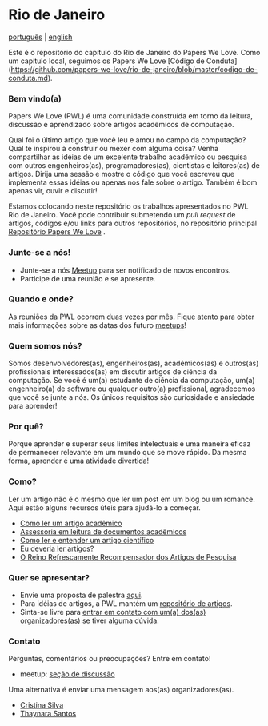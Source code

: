 # Rio de Janeiro

[português](LEIAME.md) | [english](README.md)

Este é o repositório do capítulo do Rio de Janeiro do Papers We Love. Como um capítulo local, seguimos os Papers We Love [Código de Conduta] (https://github.com/papers-we-love/rio-de-janeiro/blob/master/codigo-de-conduta.md).

### Bem vindo(a)

Papers We Love (PWL) é uma comunidade construída em torno da leitura, discussão e aprendizado sobre artigos acadêmicos de computação.

Qual foi o último artigo que você leu e amou no campo da computação? Qual te inspirou à construir ou mexer com alguma coisa? Venha compartilhar as idéias de um excelente trabalho acadêmico ou pesquisa com outros engenheiros(as), programadores(as), cientistas e leitores(as) de artigos. Dirija uma sessão e mostre o código que você escreveu que implementa essas idéias ou apenas nos fale sobre o artigo. Também é bom apenas vir, ouvir e discutir!

Estamos colocando neste repositório os trabalhos apresentados no PWL Rio de Janeiro. Você pode contribuir submetendo um *pull request* de artigos, códigos e/ou links para outros repositórios, no repositório principal [Repositório Papers We Love](https://github.com/papers-we-love/papers-we-love) .

### Junte-se a nós!

- Junte-se a nós [Meetup](https://www.meetup.com/pt-BR/papers-we-love-rio-de-janeiro) para ser notificado de novos encontros.
- Participe de uma reunião e se apresente.

### Quando e onde?

As reuniões da PWL ocorrem duas vezes por mês. Fique atento para obter mais informações sobre as datas dos futuro [meetups](https://www.meetup.com/pt-BR/papers-we-love-rio-de-janeiro/events/)!

### Quem somos nós?

Somos desenvolvedores(as), engenheiros(as), acadêmicos(as) e outros(as) profissionais interessados(as) ​​em discutir artigos de ciência da computação. Se você é um(a) estudante de ciência da computação, um(a) engenheiro(a) de software ou qualquer outro(a) profissional, agradecemos que você se junte a nós. Os únicos requisitos são curiosidade e ansiedade para aprender!

### Por quê?

Porque aprender e superar seus limites intelectuais é uma maneira eficaz de permanecer relevante em um mundo que se move rápido. Da mesma forma, aprender é uma atividade divertida!

### Como?

Ler um artigo não é o mesmo que ler um post em um blog ou um romance. Aqui estão alguns recursos úteis para ajudá-lo a começar.

* [Como ler um artigo acadêmico](http://organizationsandmarkets.com/2010/08/31/how-to-read-an-academic-article/)
* [Assessoria em leitura de documentos acadêmicos](https://www.cc.gatech.edu/~akmassey/posts/2012-02-15-advice-on-reading-academicpaperspapers.html)
* [Como ler e entender um artigo científico](http://violentmetaphors.com/2013/08/25/how-to-read-and-understand-a-scientific-paper-2/)
* [Eu deveria ler artigos?](Http://michaelrbernste.in/2014/10/21/should-i-readpaperspapers.html)
* [O Reino Refrescamente Recompensador dos Artigos de Pesquisa](https://www.youtube.com/watch?v=8eRx5Wo3xYA)

### Quer se apresentar?

- Envie uma proposta de palestra [aqui](https://www.meetup.com/pt-BR/papers-we-love-rio-de-janeiro/discussions/).
- Para idéias de artigos, a PWL mantém um [repositório de artigos](https://github.com/papers-we-love/papers-we-love).
- Sinta-se livre para [entrar em contato com um(a) dos(as) organizadores(as)](#Contato) se tiver alguma dúvida.

### Contato

Perguntas, comentários ou preocupações? Entre em contato!

- meetup: [seção de discussão](discussão)

Uma alternativa é enviar uma mensagem aos(as) organizadores(as).

- [Cristina Silva](http://contactup.io/crissilvaeng/)
- [Thaynara Santos](http://contactup.io/thaynaracsantos/)
